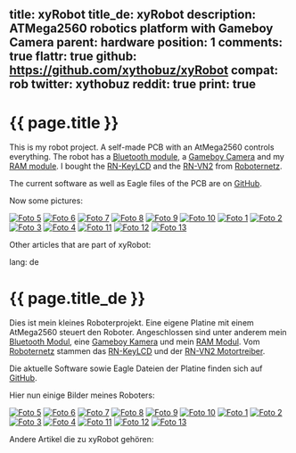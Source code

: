 title: xyRobot
title_de: xyRobot
description: ATMega2560 robotics platform with Gameboy Camera
parent: hardware
position: 1
comments: true
flattr: true
github: https://github.com/xythobuz/xyRobot
compat: rob
twitter: xythobuz
reddit: true
print: true
---

# {{ page.title }}

This is my robot project. A self-made PCB with an AtMega2560 controls everything. The robot has a [Bluetooth module][1], a [Gameboy Camera][2] and my [RAM module][3]. I bought the [RN-KeyLCD][4] and the [RN-VN2][5] from [Roboternetz][6].

The current software as well as Eagle files of the PCB are on [GitHub][7].

Now some pictures:

[![Foto 5][8]][9]
[![Foto 6][10]][11]
[![Foto 7][12]][13]
[![Foto 8][14]][15]
[![Foto 9][16]][17]
[![Foto 10][18]][19]
[![Foto 1][20]][21]
[![Foto 2][22]][23]
[![Foto 3][24]][25]
[![Foto 4][26]][27]
[![Foto 11][28]][29]
[![Foto 12][30]][31]
[![Foto 13][32]][33]

Other articles that are part of xyRobot:

<!--%
mpages = [p for p in pages if p.get("parent", "") == "xyrobot" and p.lang == "en"]
mpages.sort(key=lambda p: int(p["position"]))
for p in mpages:
    print "  * **[%s](%s)**" % (p.title, p.url) # markdown list item
%-->

 [1]: bluetooth.html
 [2]: http://www.angelfire.com/de3/juliprograms/amr/gbcam.htm
 [3]: k6x4008.html
 [4]: http://www.rn-wissen.de/index.php/RN-KeyLCD
 [5]: http://www.shop.robotikhardware.de/shop/catalog/product_info.php?products_id=112
 [6]: http://www.roboternetz.de
 [7]: https://github.com/xythobuz/xyRobot
 [8]: img/rob5_small.jpg
 [9]: img/rob5.jpg
 [10]: img/rob6_small.jpg
 [11]: img/rob6.jpg
 [12]: img/rob7_small.jpg
 [13]: img/rob7.jpg
 [14]: img/rob8_small.jpg
 [15]: img/rob8.jpg
 [16]: img/rob9_small.jpg
 [17]: img/rob9.jpg
 [18]: img/rob10_small.jpg
 [19]: img/rob10.jpg
 [20]: img/rob1_small.jpg
 [21]: img/rob1.jpg
 [22]: img/rob2_small.jpg
 [23]: img/rob2.jpg
 [24]: img/rob3_small.jpg
 [25]: img/rob3.jpg
 [26]: img/rob4_small.jpg
 [27]: img/rob4.jpg
 [28]: img/rob_1_small.jpg
 [29]: img/rob_1.jpg
 [30]: img/Rob_Board_small.jpg
 [31]: img/Rob_Board.jpg
 [32]: img/roboter_platine.png
 [33]: img/roboter_platine_big.png

lang: de

# {{ page.title_de }}

Dies ist mein kleines Roboterprojekt. Eine eigene Platine mit einem AtMega2560 steuert den Roboter. Angeschlossen sind unter anderem mein [Bluetooth Modul][1], eine [Gameboy Kamera][2] und mein [RAM Modul][3]. Vom [Roboternetz][4] stammen das [RN-KeyLCD][5] und der [RN-VN2 Motortreiber][6].

Die aktuelle Software sowie Eagle Dateien der Platine finden sich auf [GitHub][7].

Hier nun einige Bilder meines Roboters:

[![Foto 5][8]][9]
[![Foto 6][10]][11]
[![Foto 7][12]][13]
[![Foto 8][14]][15]
[![Foto 9][16]][17]
[![Foto 10][18]][19]
[![Foto 1][20]][21]
[![Foto 2][22]][23]
[![Foto 3][24]][25]
[![Foto 4][26]][27]
[![Foto 11][28]][29]
[![Foto 12][30]][31]
[![Foto 13][32]][33]

Andere Artikel die zu xyRobot gehören:

<!--%
mpages = [p for p in pages if p.get("parent", "") == "xyrobot" and p.lang == "de"]
mpages.sort(key=lambda p: int(p["position"]))
for p in mpages:
    print "  * **[%s](%s)**" % (p.title, p.url) # markdown list item
%-->

 [1]: bluetooth.html
 [2]: http://www.angelfire.com/de3/juliprograms/amr/gbcam.htm
 [3]: k6x4008.html
 [4]: http://www.rn-wissen.de/index.php/RN-KeyLCD
 [5]: http://www.shop.robotikhardware.de/shop/catalog/product_info.php?products_id=112
 [6]: http://www.roboternetz.de
 [7]: https://github.com/xythobuz/xyRobot
 [8]: img/rob5_small.jpg
 [9]: img/rob5.jpg
 [10]: img/rob6_small.jpg
 [11]: img/rob6.jpg
 [12]: img/rob7_small.jpg
 [13]: img/rob7.jpg
 [14]: img/rob8_small.jpg
 [15]: img/rob8.jpg
 [16]: img/rob9_small.jpg
 [17]: img/rob9.jpg
 [18]: img/rob10_small.jpg
 [19]: img/rob10.jpg
 [20]: img/rob1_small.jpg
 [21]: img/rob1.jpg
 [22]: img/rob2_small.jpg
 [23]: img/rob2.jpg
 [24]: img/rob3_small.jpg
 [25]: img/rob3.jpg
 [26]: img/rob4_small.jpg
 [27]: img/rob4.jpg
 [28]: img/rob_1_small.jpg
 [29]: img/rob_1.jpg
 [30]: img/Rob_Board_small.jpg
 [31]: img/Rob_Board.jpg
 [32]: img/roboter_platine.png
 [33]: img/roboter_platine_big.png